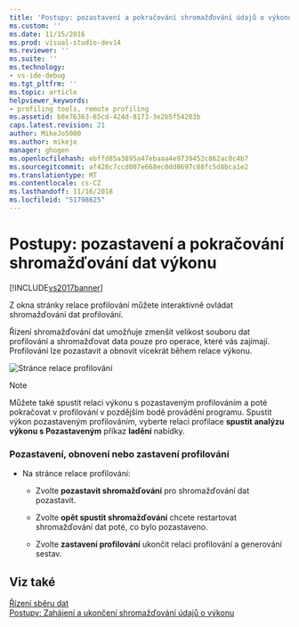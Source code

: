```yaml
---
title: 'Postupy: pozastavení a pokračování shromažďování údajů o výkonu | Dokumentace Microsoftu'
ms.custom: ''
ms.date: 11/15/2016
ms.prod: visual-studio-dev14
ms.reviewer: ''
ms.suite: ''
ms.technology:
- vs-ide-debug
ms.tgt_pltfrm: ''
ms.topic: article
helpviewer_keywords:
- profiling tools, remote profiling
ms.assetid: b8e76363-65cd-424d-8173-3e2b5f54203b
caps.latest.revision: 21
author: MikeJo5000
ms.author: mikejo
manager: ghogen
ms.openlocfilehash: ebffd85a3895a47ebaaa4e9739452c862ac8c4b7
ms.sourcegitcommit: af428c7ccd007e668ec0dd8697c88fc5d8bca1e2
ms.translationtype: MT
ms.contentlocale: cs-CZ
ms.lasthandoff: 11/16/2018
ms.locfileid: "51798625"
---
```

# <a name="how-to-pause-and-resume-performance-data-collection"></a>Postupy: pozastavení a pokračování shromažďování dat výkonu
[!INCLUDE[vs2017banner](../includes/vs2017banner.md)]

Z okna stránky relace profilování můžete interaktivně ovládat shromažďování dat profilování.  
  
 Řízení shromažďování dat umožňuje zmenšit velikost souboru dat profilování a shromažďovat data pouze pro operace, které vás zajímají. Profilování lze pozastavit a obnovit vícekrát během relace výkonu.  
  
 ![Stránce relace profilování](../profiling/media/prof-profilingsessionpage.png "PROF_ProfilingSessionPage")  
  
> [!NOTE]
>  Můžete také spustit relaci výkonu s pozastaveným profilováním a poté pokračovat v profilování v pozdějším bodě provádění programu. Spustit výkon pozastaveným profilováním, vyberte relaci profilace **spustit analýzu výkonu s Pozastaveným** příkaz **ladění** nabídky.  
  
### <a name="to-pause--resume-or-stop-profiling"></a>Pozastavení, obnovení nebo zastavení profilování  
  
-   Na stránce relace profilování:  
  
    -   Zvolte **pozastavit shromažďování** pro shromažďování dat pozastavit.  
  
    -   Zvolte **opět spustit shromažďování** chcete restartovat shromažďování dat poté, co bylo pozastaveno.  
  
    -   Zvolte **zastavení profilování** ukončit relaci profilování a generování sestav.  
  
## <a name="see-also"></a>Viz také  
 [Řízení sběru dat](../profiling/controlling-data-collection.md)   
 [Postupy: Zahájení a ukončení shromažďování údajů o výkonu](../profiling/how-to-start-and-end-performance-data-collection.md)



